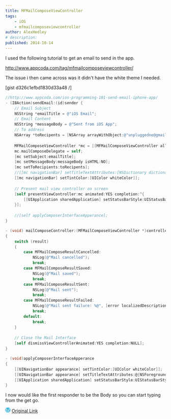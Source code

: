 ```yaml
---
title: MFMailComposeViewController
tags:
    - iOS
    - mfmailcomposeviewcontroller
author: AlexHedley
# description: 
published: 2014-10-14
---
```


I used the following tutorial to get an email to send in the app.

http://www.appcoda.com/tag/mfmailcomposeviewcontroller/

The issue i then came across was it didn't have the white theme I needed.

\[gist d326c1efbd1830d33a48 /\]

```objectivec
//http://www.appcoda.com/ios-programming-101-send-email-iphone-app/
- (IBAction)sendEmail:(id)sender {
    // Email Subject
    NSString *emailTitle = @"iOS Email";
    // Email Content
    NSString *messageBody = @"Sent from iOS App";
    // To address
    NSArray *toRecipents = [NSArray arrayWithObject:@"unpluggedne@gmail.com"];
    
    MFMailComposeViewController *mc = [[MFMailComposeViewController alloc] init];
    mc.mailComposeDelegate = self;
    [mc setSubject:emailTitle];
    [mc setMessageBody:messageBody isHTML:NO];
    [mc setToRecipients:toRecipents];
    //[[mc navigationBar] setTitleTextAttributes:[NSDictionary dictionaryWithObject:[UIColor whiteColor] forKey:NSForegroundColorAttributeName]];
    [[mc navigationBar] setTintColor:[UIColor whiteColor]];
    
    // Present mail view controller on screen
    [self presentViewController:mc animated:YES completion:^{
        [[UIApplication sharedApplication] setStatusBarStyle:UIStatusBarStyleLightContent];
    }];
    
    //[self applyComposerInterfaceApperance];
}
```

```objectivec
- (void) mailComposeController:(MFMailComposeViewController *)controller didFinishWithResult:(MFMailComposeResult)result error:(NSError *)error
{
    switch (result)
    {
        case MFMailComposeResultCancelled:
            NSLog(@"Mail cancelled");
            break;
        case MFMailComposeResultSaved:
            NSLog(@"Mail saved");
            break;
        case MFMailComposeResultSent:
            NSLog(@"Mail sent");
            break;
        case MFMailComposeResultFailed:
            NSLog(@"Mail sent failure: %@", [error localizedDescription]);
            break;
        default:
            break;
    }
    
    // Close the Mail Interface
    [self dismissViewControllerAnimated:YES completion:NULL];
}
```

```objectivec
- (void)applyComposerInterfaceApperance
{
    [[UINavigationBar appearance] setTintColor:[UIColor whiteColor]];
    [[UINavigationBar appearance] setTitleTextAttributes:@{NSForegroundColorAttributeName: [UIColor whiteColor]}];
    [[UIApplication sharedApplication] setStatusBarStyle:UIStatusBarStyleLightContent];
}
```

I now would like the first responder to be the Body so you can start typing from the get go.

![Wordpress](../images/wordpress.png "Wordpress") [Original Link](https://alexhedley.wordpress.com/2014/10/14/mfmailcomposeviewcontroller/)
